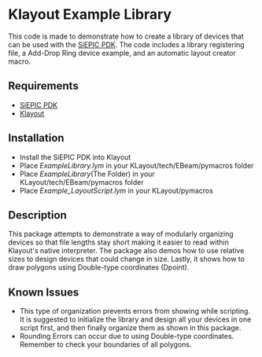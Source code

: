 # Klayout Example Library

This code is made to demonstrate how to create a library of devices that can be used with the [SiEPIC PDK](https://github.com/lukasc-ubc/SiEPIC_EBeam_PDK/). The code includes a library registering file, a Add-Drop Ring device example, and an automatic layout creator macro.

## Requirements
- [SiEPIC PDK](https://github.com/lukasc-ubc/SiEPIC_EBeam_PDK)
- [Klayout](https://www.klayout.de/)

## Installation
- Install the SiEPIC PDK into Klayout
- Place *ExampleLibrary.lym* in your KLayout/tech/EBeam/pymacros folder
- Place *ExampleLibrary*(The Folder) in your KLayout/tech/EBeam/pymacros folder
- Place *Example_LayoutScript.lym* in your KLayout/pymacros

## Description
This package attempts to demonstrate a way of modularly organizing devices so that file lengths stay short making it easier to read within Klayout's native interpreter.
The package also demos how to use relative sizes to design devices that could change in size. Lastly, it shows how to draw polygons using Double-type coordinates (Dpoint).

## Known Issues
- This type of organization prevents errors from showing while scripting. It is suggested to initialize the library and design all your devices in one script first, and then finally organize them as shown in this package.
- Rounding Errors can occur due to using Double-type coordinates. Remember to check your boundaries of all polygons.
